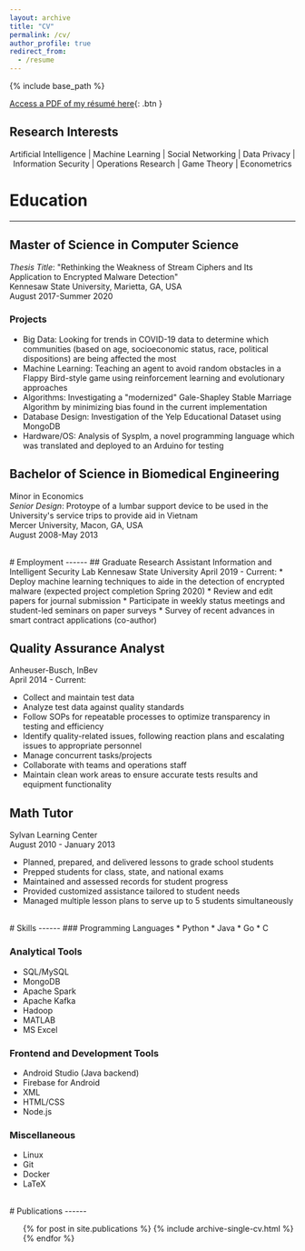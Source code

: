 ```yaml
---
layout: archive
title: "CV"
permalink: /cv/
author_profile: true
redirect_from:
  - /resume
---
```


{% include base_path %}

[Access a PDF of my résumé here](https://larsque11.github.io/files/WilliamStoneResume.pdf){: .btn }

Research Interests
-------
<p style="text-align: center;">
Artificial Intelligence | Machine Learning | Social Networking | Data Privacy | Information Security | Operations Research | Game Theory | Econometrics
</p>


# Education
------
## Master of Science in Computer Science  
_Thesis Title_: "Rethinking the Weakness of Stream Ciphers and Its Application to Encrypted Malware Detection"   
Kennesaw State University, Marietta, GA, USA  
August 2017-Summer 2020  
### Projects
  * Big Data: Looking for trends in COVID-19 data to determine which communities (based on age, socioeconomic status, race, political dispositions) are being affected the most
  * Machine Learning: Teaching an agent to avoid random obstacles in a Flappy Bird-style game using reinforcement learning and evolutionary approaches
  * Algorithms: Investigating a "modernized" Gale-Shapley Stable Marriage Algorithm by minimizing bias found in the current implementation
  * Database Design: Investigation of the Yelp Educational Dataset using MongoDB
  * Hardware/OS: Analysis of Sysplm, a novel programming language which was translated and deployed to an Arduino for testing

## Bachelor of Science in Biomedical Engineering  
Minor in Economics  
_Senior Design_: Protoype of a lumbar support device to be used in the University's service trips to provide aid in Vietnam  
Mercer University, Macon, GA, USA  
August 2008-May 2013  

<br />
# Employment
------
## Graduate Research Assistant  
Information and Intelligent Security Lab  
Kennesaw State University  
April 2019 - Current: 
  * Deploy machine learning techniques to aide in the detection of encrypted malware (expected project completion Spring 2020)
  * Review and edit papers for journal submission
  * Participate in weekly status meetings and student-led seminars on paper surveys
  * Survey of recent advances in smart contract applications (co-author)

## Quality Assurance Analyst  
Anheuser-Busch, InBev  
April 2014 - Current: 
  * Collect and maintain test data
  * Analyze test data against quality standards
  * Follow SOPs for repeatable processes to optimize transparency in testing and efficiency 
  * Identify quality-related issues, following reaction plans and escalating issues to appropriate personnel
  * Manage concurrent tasks/projects
  * Collaborate with teams and operations staff
  * Maintain clean work areas to ensure accurate tests results and equipment functionality

## Math Tutor  
Sylvan Learning Center  
August 2010 - January 2013
  * Planned, prepared, and delivered lessons to grade school students
  * Prepped students for class, state, and national exams
  * Maintained and assessed records for student progress
  * Provided customized assistance tailored to student needs
  * Managed multiple lesson plans to serve up to 5 students simultaneously

<br />
# Skills
------
### Programming Languages
  * Python
  * Java
  * Go
  * C

### Analytical Tools
  * SQL/MySQL
  * MongoDB
  * Apache Spark
  * Apache Kafka
  * Hadoop
  * MATLAB
  * MS Excel

### Frontend and Development Tools
  * Android Studio (Java backend)
  * Firebase for Android
  * XML
  * HTML/CSS
  * Node.js

### Miscellaneous
  * Linux
  * Git
  * Docker
  * LaTeX

<br />
# Publications
------
  <ul>{% for post in site.publications %}
    {% include archive-single-cv.html %}
  {% endfor %}</ul>
  

